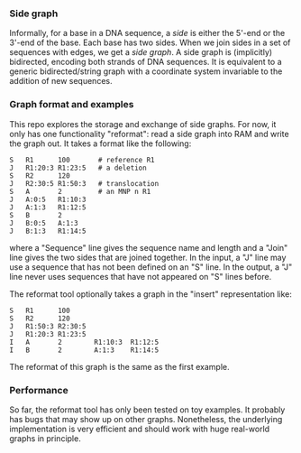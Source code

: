 ### Side graph

Informally, for a base in a DNA sequence, a *side* is either the 5'-end or the
3'-end of the base. Each base has two sides. When we join sides in a set of
sequences with edges, we get a *side graph*. A side graph is (implicitly)
bidirected, encoding both strands of DNA sequences. It is equivalent to a
generic bidirected/string graph with a coordinate system invariable to the
addition of new sequences.

### Graph format and examples

This repo explores the storage and exchange of side graphs. For now, it only has
one functionality "reformat": read a side graph into RAM and write the graph
out. It takes a format like the following:
```
S	R1	    100       # reference R1
J	R1:20:3 R1:23:5   # a deletion
S	R2	    120
J	R2:30:5 R1:50:3   # translocation
S	A       2         # an MNP n R1
J	A:0:5   R1:10:3
J	A:1:3   R1:12:5
S	B       2
J	B:0:5   A:1:3
J	B:1:3   R1:14:5
```
where a "Sequence" line gives the sequence name and length and a "Join" line
gives the two sides that are joined together. In the input, a "J" line may use a
sequence that has not been defined on an "S" line. In the output, a "J" line
never uses sequences that have not appeared on "S" lines before.

The reformat tool optionally takes a graph in the "insert" representation like:
```
S	R1      100
S	R2      120
J	R1:50:3 R2:30:5
J	R1:20:3 R1:23:5
I	A       2        R1:10:3  R1:12:5
I	B       2        A:1:3    R1:14:5
```
The reformat of this graph is the same as the first example.

### Performance

So far, the reformat tool has only been tested on toy examples. It probably has
bugs that may show up on other graphs. Nonetheless, the underlying
implementation is very efficient and should work with huge real-world graphs in
principle.
